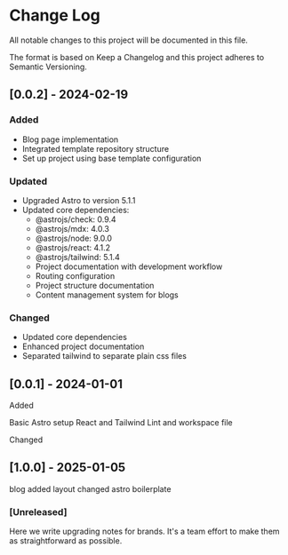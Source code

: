 # Change Log

All notable changes to this project will be documented in this file.

The format is based on Keep a Changelog and this project adheres to Semantic Versioning.

## [0.0.2] - 2024-02-19

### Added

- Blog page implementation
- Integrated template repository structure
- Set up project using base template configuration

### Updated

- Upgraded Astro to version 5.1.1
- Updated core dependencies:
  - @astrojs/check: 0.9.4
  - @astrojs/mdx: 4.0.3
  - @astrojs/node: 9.0.0
  - @astrojs/react: 4.1.2
  - @astrojs/tailwind: 5.1.4
  - Project documentation with development workflow
  - Routing configuration
  - Project structure documentation
  - Content management system for blogs

### Changed

- Updated core dependencies
- Enhanced project documentation
- Separated tailwind to separate plain css files

## [0.0.1] - 2024-01-01

Added

Basic Astro setup
React and Tailwind
Lint and workspace file

Changed

## [1.0.0] - 2025-01-05

blog added
layout changed 
astro boilerplate 

### [Unreleased]

Here we write upgrading notes for brands. It's a team effort to make them as straightforward as possible.
